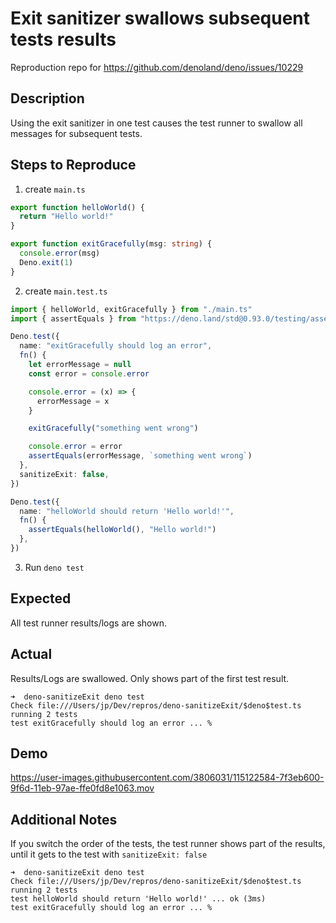 # Exit sanitizer swallows subsequent tests results

Reproduction repo for https://github.com/denoland/deno/issues/10229

## Description

Using the exit sanitizer in one test causes the test runner to swallow all messages for subsequent tests.

## Steps to Reproduce

1. create `main.ts`

```typescript
export function helloWorld() {
  return "Hello world!"
}

export function exitGracefully(msg: string) {
  console.error(msg)
  Deno.exit(1)
}
```

2. create `main.test.ts`

```typescript
import { helloWorld, exitGracefully } from "./main.ts"
import { assertEquals } from "https://deno.land/std@0.93.0/testing/asserts.ts"

Deno.test({
  name: "exitGracefully should log an error",
  fn() {
    let errorMessage = null
    const error = console.error

    console.error = (x) => {
      errorMessage = x
    }

    exitGracefully("something went wrong")

    console.error = error
    assertEquals(errorMessage, `something went wrong`)
  },
  sanitizeExit: false,
})

Deno.test({
  name: "helloWorld should return 'Hello world!'",
  fn() {
    assertEquals(helloWorld(), "Hello world!")
  },
})
```

3. Run `deno test`

## Expected

All test runner results/logs are shown.

## Actual

Results/Logs are swallowed. Only shows part of the first test result.

```shell
➜  deno-sanitizeExit deno test
Check file:///Users/jp/Dev/repros/deno-sanitizeExit/$deno$test.ts
running 2 tests
test exitGracefully should log an error ... %
```

## Demo

https://user-images.githubusercontent.com/3806031/115122584-7f3eb600-9f6d-11eb-97ae-ffe0fd8e1063.mov

## Additional Notes

If you switch the order of the tests, the test runner shows part of the results, until it gets to the test with `sanitizeExit: false`

```shell
➜  deno-sanitizeExit deno test
Check file:///Users/jp/Dev/repros/deno-sanitizeExit/$deno$test.ts
running 2 tests
test helloWorld should return 'Hello world!' ... ok (3ms)
test exitGracefully should log an error ... %
```
